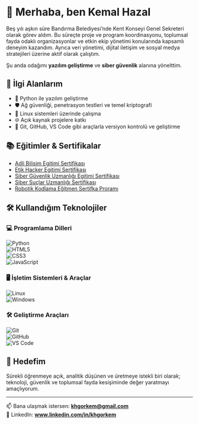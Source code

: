 # 👋 Merhaba, ben Kemal Hazal

Beş yılı aşkın süre Bandırma Belediyesi’nde Kent Konseyi Genel Sekreteri olarak görev aldım. Bu süreçte proje ve program koordinasyonu, toplumsal fayda odaklı organizasyonlar ve etkin ekip yönetimi konularında kapsamlı deneyim kazandım. Ayrıca veri yönetimi, dijital iletişim ve sosyal medya stratejileri üzerine aktif olarak çalıştım.

Şu anda odağımı **yazılım geliştirme** ve **siber güvenlik** alanına yönelttim.

## 🚀 İlgi Alanlarım

- 🐍 Python ile yazılım geliştirme  
- 🛡️ Ağ güvenliği, penetrasyon testleri ve temel kriptografi  
- 🐧 Linux sistemleri üzerinde çalışma  
- 🌐 Açık kaynak projelere katkı  
- 🔧 Git, GitHub, VS Code gibi araçlarla versiyon kontrolü ve geliştirme

## 📚 Eğitimler & Sertifikalar

- [Adli Bilisim Egitimi Sertifikası](https://github.com/Khg26/Khg26/blob/ceabd92ceb3f29fc3e85c8bf8fe5e1cbff10a1d4/25774272286_adlibilisimegitimisertifikasi.pdf.jpg)
- [Etik Hacker Egitimi Sertifikası](https://github.com/Khg26/Khg26/blob/c89c0c3042871dc22a8d8ccae218be22d9d37109/25774272286_etikhackeregitimisertifikasi.pdf.jpg)
- [Siber Güvenlik Uzmanlığı Egitimi Sertifikası](https://github.com/Khg26/Khg26/blob/c89c0c3042871dc22a8d8ccae218be22d9d37109/25774272286_siberguvenlikuzmanligisertifikasi.pdf.jpg)
- [Siber Suçlar Uzmanlığı Sertifikası](https://github.com/Khg26/Khg26/blob/c89c0c3042871dc22a8d8ccae218be22d9d37109/25774272286_sibersuclaruzmanligisertifikasi.pdf.jpg)
- [Robotik Kodlama Eğitmen Sertifka Proramı](https://github.com/Khg26/Khg26/blob/c89c0c3042871dc22a8d8ccae218be22d9d37109/istanbul-universitesi-sertifika-sorgulama.pdf.jpg)

## 🛠️ Kullandığım Teknolojiler

### 💻 Programlama Dilleri  
![Python](https://img.shields.io/badge/-Python-3776AB?style=flat&logo=python&logoColor=white)  
![HTML5](https://img.shields.io/badge/-HTML5-E34F26?style=flat&logo=html5&logoColor=white)  
![CSS3](https://img.shields.io/badge/-CSS3-1572B6?style=flat&logo=css3&logoColor=white)  
![JavaScript](https://img.shields.io/badge/-JavaScript-F7DF1E?style=flat&logo=javascript&logoColor=black)

### 🖥️ İşletim Sistemleri & Araçlar  
![Linux](https://img.shields.io/badge/-Linux-FCC624?style=flat&logo=linux&logoColor=black)    
![Windows](https://img.shields.io/badge/-Windows-0078D6?style=flat&logo=windows&logoColor=white)

### 🛠️ Geliştirme Araçları  
![Git](https://img.shields.io/badge/-Git-F05032?style=flat&logo=git&logoColor=white)  
![GitHub](https://img.shields.io/badge/-GitHub-181717?style=flat&logo=github&logoColor=white)  
![VS Code](https://img.shields.io/badge/-VS%20Code-007ACC?style=flat&logo=visual-studio-code&logoColor=white)


## 🎯 Hedefim

Sürekli öğrenmeye açık, analitik düşünen ve üretmeye istekli biri olarak; teknoloji, güvenlik ve toplumsal fayda kesişiminde değer yaratmayı amaçlıyorum.

---

📫 Bana ulaşmak istersen: **khgorkem@gmail.com**  
🔗 LinkedIn: **www.linkedin.com/in/khgorkem**

